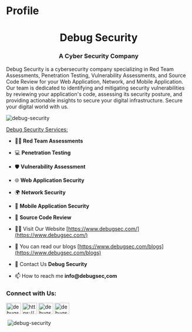 # Profile
<h1 align="center">Debug Security</h1>
<h3 align="center">A Cyber Security Company</h3>
<p align="left">Debug Security is a cybersecurity company specializing in Red Team Assessments, Penetration Testing, Vulnerability Assessments, and Source Code Review for your Web Application, Network, and Mobile Application. Our team is dedicated to identifying and mitigating security vulnerabilities by reviewing your application's code, assessing its security posture, and providing actionable insights to secure your digital infrastructure. Secure your digital world with us.</p>
<p align="left"> <img src="https://komarev.com/ghpvc/?username=debug-security&label=Profile%20views&color=0e75b6&style=flat" alt="debug-security" /> </p>
<!-- <p align="left"> <a href="https://github.com/ryo-ma/github-profile-trophy"><img src="https://github-profile-trophy.vercel.app/?username=debug-security" alt="debug-security" /></a> </p>
 -->
<p align="left"> <a href="https://www.debugsec.com/services" target="blank">Debug Security Services:</a></p>

- 🕵️‍♂️ **Red Team Assessments**

- 💻 **Penetration Testing**
  
- 🛡️ **Vulnerability Assessment**
  
- 🌐 **Web Application Security**
  
- 🌍 **Network Security**
  
- 📱 **Mobile Application Security**
  
- 📝 **Source Code Review**

- 👨‍💻 Visit Our Website [https://www.debugsec.com/](https://www.debugsec.com/)

- 📝 You can read our blogs [https://www.debugsec.com/blogs](https://www.debugsec.com/blogs)

- 💬 Contact Us <a href="https://www.debugsec.com/contact-us" target="blank" rel="dofollow" style="text-decoration: none">**Debug Security**</a>

- 📫 How to reach me **info@debugsec,com**

<h3 align="left">Connect with Us:</h3>
<p align="left">
<a href="https://twitter.com/debugsecurities" target="blank"><img align="center" src="https://raw.githubusercontent.com/rahuldkjain/github-profile-readme-generator/master/src/images/icons/Social/twitter.svg" alt="debugsecurities" height="30" width="40" /></a>
<a href="https://linkedin.com/in/https://www.linkedin.com/company/debugsec" target="blank"><img align="center" src="https://raw.githubusercontent.com/rahuldkjain/github-profile-readme-generator/master/src/images/icons/Social/linked-in-alt.svg" alt="https://www.linkedin.com/company/debugsec" height="30" width="40" /></a>
<a href="https://fb.com/debugsec" target="blank"><img align="center" src="https://raw.githubusercontent.com/rahuldkjain/github-profile-readme-generator/master/src/images/icons/Social/facebook.svg" alt="debugsec" height="30" width="40" /></a>
<a href="https://instagram.com/debugsecurityltd" target="blank"><img align="center" src="https://raw.githubusercontent.com/rahuldkjain/github-profile-readme-generator/master/src/images/icons/Social/instagram.svg" alt="debugsecurityltd" height="30" width="40" /></a>
</p>

<p>&nbsp;<img align="center" src="https://github-readme-stats.vercel.app/api?username=debug-security&show_icons=true&locale=en" alt="debug-security" /></p>
